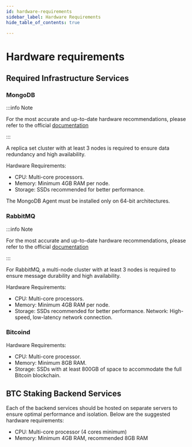 ```yaml
---
id: hardware-requirements
sidebar_label: Hardware Requirements
hide_table_of_contents: true

---
```

# Hardware requirements

## Required Infrastructure Services

### MongoDB

:::info Note

For the most accurate and up-to-date hardware recommendations, please
refer to
the official [documentation](https://www.mongodb.com/docs/cloud-manager/tutorial/provisioning-prep/#deployment-prerequisites)

:::

A replica set cluster with at least 3 nodes is required
to ensure data redundancy and high availability.

Hardware Requirements:

- CPU: Multi-core processors.
- Memory: Minimum 4GB RAM per node.
- Storage: SSDs recommended for better performance.

The MongoDB Agent must be installed only on 64-bit architectures.

### RabbitMQ

:::info Note

For the most accurate and up-to-date hardware recommendations,
please refer to the official [documentation](https://www.rabbitmq.com/docs/production-checklist)

:::

For RabbitMQ, a multi-node cluster with at least 3 nodes is required
to ensure message durability and high availability.

Hardware Requirements:

- CPU: Multi-core processors.
- Memory: Minimum 4GB RAM per node.
- Storage: SSDs recommended for better performance.
Network: High-speed, low-latency network connection.

### Bitcoind

Hardware Requirements:

- CPU: Multi-core processor.
- Memory: Minimum 8GB RAM.
- Storage: SSDs with at least 800GB of space to accommodate the full Bitcoin blockchain.

## BTC Staking Backend Services

Each of the backend services should be hosted on separate servers
to ensure optimal performance and isolation.
Below are the suggested hardware requirements:

- CPU: Multi-core processor (4 cores minimum)
- Memory: Minimum 4GB RAM, recommended 8GB RAM
